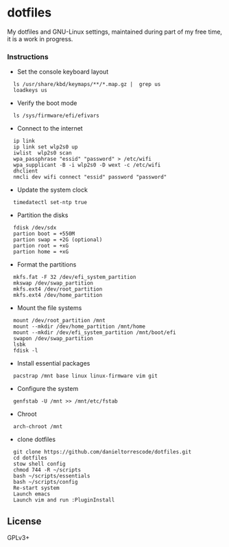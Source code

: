 # dotfiles
My dotfiles and GNU-Linux settings, maintained during part of my free time, it is a work in progress.

### Instructions

* Set the console keyboard layout
```
  ls /usr/share/kbd/keymaps/**/*.map.gz |  grep us
  loadkeys us
```

* Verify the boot mode

```
  ls /sys/firmware/efi/efivars
```

* Connect to the internet
```
  ip link
  ip link set wlp2s0 up 
  iwlist  wlp2s0 scan
  wpa_passphrase "essid" "password" > /etc/wifi
  wpa_supplicant -B -i wlp2s0 -D wext -c /etc/wifi
  dhclient
  nmcli dev wifi connect "essid" password "password"
```
* Update the system clock

```
  timedatectl set-ntp true
```

* Partition the disks
```
  fdisk /dev/sdx
  partion boot = +550M
  partion swap = +2G (optional)
  partion root = +xG
  partion home = +xG
```

* Format the partitions
```
  mkfs.fat -F 32 /dev/efi_system_partition
  mkswap /dev/swap_partition
  mkfs.ext4 /dev/root_partition
  mkfs.ext4 /dev/home_partition
```

* Mount the file systems
```
  mount /dev/root_partition /mnt
  mount --mkdir /dev/home_partition /mnt/home
  mount --mkdir /dev/efi_system_partition /mnt/boot/efi
  swapon /dev/swap_partition
  lsbk
  fdisk -l
```

* Install essential packages

```
  pacstrap /mnt base linux linux-firmware vim git 
```

* Configure the system

```
  genfstab -U /mnt >> /mnt/etc/fstab
```

* Chroot

```
  arch-chroot /mnt
```

* clone dotfiles
```
  git clone https://github.com/danieltorrescode/dotfiles.git
  cd dotfiles
  stow shell config
  chmod 744 -R ~/scripts
  bash ~/scripts/essentials
  bash ~/scripts/config
  Re-start system
  Launch emacs
  Launch vim and run :PluginInstall
```

## License
GPLv3+
